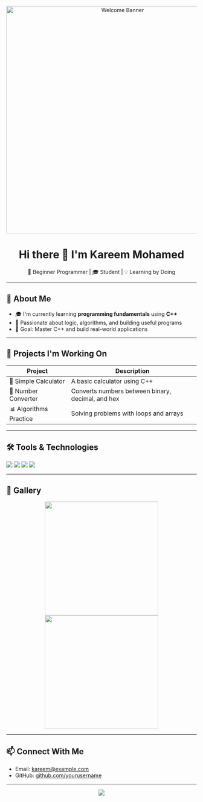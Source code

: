 <!-- Banner or Profile Image -->
<p align="center">
  <img src="https://i.imgur.com/Z6m5XJe.png" alt="Welcome Banner" width="600"/>
</p>

<h1 align="center">Hi there 👋 I'm Kareem Mohamed</h1>

<p align="center">
  🚀 Beginner Programmer | 🎓 Student | 💡 Learning by Doing
</p>

---

## 🧠 About Me

- 🎓 I'm currently learning **programming fundamentals** using **C++**
- 🌱 Passionate about logic, algorithms, and building useful programs
- 🎯 Goal: Master C++ and build real-world applications

---

## 📂 Projects I'm Working On

| Project | Description |
|--------|-------------|
| 🧮 Simple Calculator | A basic calculator using C++ |
| 🔄 Number Converter | Converts numbers between binary, decimal, and hex |
| 📊 Algorithms Practice | Solving problems with loops and arrays |

---

## 🛠️ Tools & Technologies

<p>
  <img src="https://img.shields.io/badge/Editor-VS%20Code-blue?style=flat&logo=visualstudiocode" />
  <img src="https://img.shields.io/badge/Git-%23F05032.svg?style=flat&logo=git&logoColor=white" />
  <img src="https://img.shields.io/badge/GitHub-181717?style=flat&logo=github" />
  <img src="https://img.shields.io/badge/Language-C++-00599C?style=flat&logo=cplusplus&logoColor=white" />
</p>

---

## 📸 Gallery

<p align="center">
  <img src="https://i.imgur.com/zzvR8Qh.png" width="300" />
  <img src="https://i.imgur.com/4M7IWwP.png" width="300" />
</p>

---

## 📫 Connect With Me

- Email: kareem@example.com  
- GitHub: [github.com/yourusername](https://github.com/yourusername)

---

<p align="center">
  <img src="https://img.shields.io/badge/Thanks%20for%20visiting!-black?style=for-the-badge&logo=github" />
</p>
